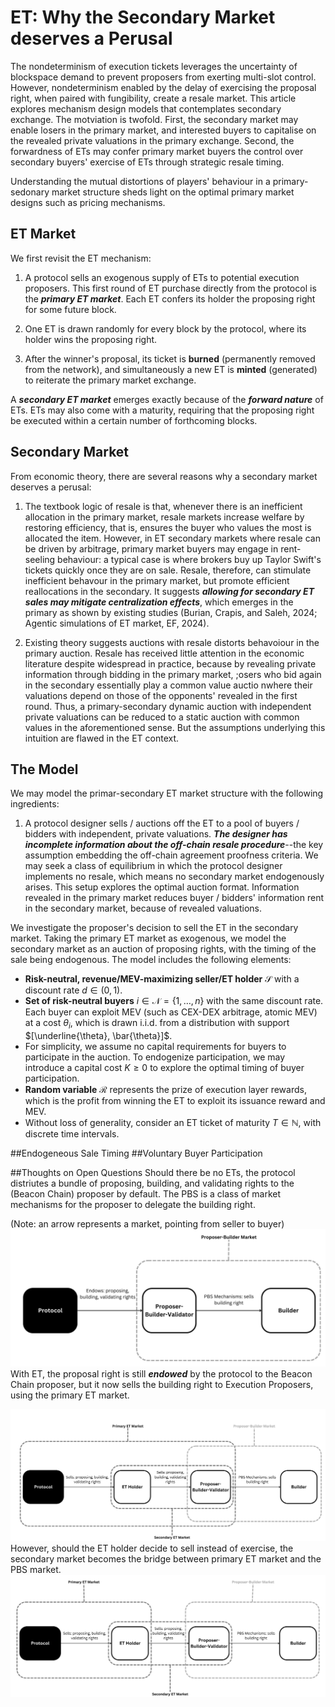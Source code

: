 # ET: Why the Secondary Market deserves a Perusal
The nondeterminism of execution tickets leverages the uncertainty of blockspace demand to prevent proposers from exerting multi-slot control. However, nondeterminism enabled by the delay of exercising the proposal right, when paired with  fungibility, create a resale market. This article explores mechanism design models that contemplates secondary exchange. The motviation is twofold. First, the secondary market may enable losers in the primary market, and interested buyers to capitalise on the revealed private valuations in the primary exchange. Second, the forwardness of ETs may confer primary market buyers the control over secondary buyers' exercise of ETs through strategic resale timing. 

Understanding the mutual distortions of players' behaviour in a primary-sedonary market structure sheds light on the optimal primary market designs such as pricing mechanisms.


## ET Market
We first revisit the ET mechanism: 

1. A protocol sells an exogenous supply of ETs to potential execution proposers. This first round of ET purchase directly from the protocol is the **_primary ET market_**. Each ET confers its holder the proposing right for some future block.

2. One ET is drawn randomly for every block by the protocol, where its holder wins the proposing right.

3. After the winner's proposal, its ticket is **burned** (permanently removed from the network), and simultaneously a new ET is **minted** (generated) to reiterate the primary market exchange.

A **_secondary ET market_** emerges exactly because of the **_forward nature_** of ETs. ETs may also come with a maturity, requiring that the proposing right be executed within a certain number of forthcoming blocks.

## Secondary Market
From economic theory, there are several reasons why a secondary market deserves a perusal: 

1. The textbook logic of resale is that, whenever there is an inefficient allocation in the primary market, resale markets increase welfare by restoring efficiency, that is, ensures the buyer who values the most is allocated the item. However, in ET secondary markets where resale can be driven by arbitrage, primary  market buyers may engage in rent-seeling behaviour: a typical case is where brokers buy up Taylor Swift's tickets quickly once they are on sale. Resale, therefore, can stimulate inefficient behavour in the primary market, but promote efficient reallocations in the secondary. It suggests **_allowing for secondary ET sales may mitigate centralization effects_**, which emerges in the primary as shown by existing studies (Burian, Crapis, and Saleh, 2024; Agentic simulations of ET market, EF, 2024).

2. Existing theory suggests auctions with resale distorts behavoiour in the primary auction. Resale has received little attention in the economic literature despite widespread in practice, because by revealing private information through bidding in the primary market, ;osers who bid again in the secondary essentially play a common value auctio nwhere their valuations depend on those of the opponents' revealed in the first round. Thus, a primary-secondary dynamic auction with independent private valuations can be reduced to a static auction with common values in the aforementioned sense. But the assumptions underlying this intuition are flawed in the ET context. 


## The Model
We may model the primar-secondary ET market structure with the following ingredients: 
1. A protocol designer sells / auctions off the ET to a pool of buyers / bidders with independent, private valuations. **_The designer has incomplete information about the off-chain resale procedure_**--the key assumption embedding the off-chain agreement proofness criteria. We may seek a class of equilibrium in which the protocol designer implements no resale, which means no secondary market endogenously arises. This setup explores the optimal auction format. Information revealed in the primary market reduces buyer / bidders' information rent in the secondary market, because of revealed valuations. 


We investigate the proposer's decision to sell the ET in the secondary market. Taking the primary ET market as exogenous, we model the secondary market as an auction of proposing rights, with the timing of the sale being endogenous. The model includes the following elements:

- **Risk-neutral, revenue/MEV-maximizing seller/ET holder** $\mathcal{S}$ with a discount rate $d \in (0,1)$.
- **Set of risk-neutral buyers** $i \in \mathcal{N} = \{1, \ldots, n\}$ with the same discount rate. Each buyer can exploit MEV (such as CEX-DEX arbitrage, atomic MEV) at a cost $\theta_i$, which is drawn i.i.d. from a distribution with support $[\underline{\theta}, \bar{\theta}]$.
- For simplicity, we assume no capital requirements for buyers to participate in the auction. To endogenize participation, we may introduce a capital cost $K \geq 0$ to explore the optimal timing of buyer participation.
- **Random variable** $\mathcal{R}$ represents the prize of execution layer rewards, which is the profit from winning the ET to exploit its issuance reward and MEV.
- Without loss of generality, consider an ET ticket of maturity $T \in \mathbb{N}$, with discrete time intervals.

##Endogeneous Sale Timing
##Voluntary Buyer Participation

##Thoughts on Open Questions
Should there be no ETs, the protocol distriutes a bundle of proposing, building, and validating rights to the (Beacon Chain) proposer by default. The PBS is a class of market mechanisms for the proposer to delegate the building right. 

(Note: an arrow represents a market, pointing from seller to buyer)
![Diagram of PBS](noET.png "No ET, PBS")
With ET, the proposal right is still **_endowed_** by the protocol to the Beacon Chain proposer, but it now sells the building right to Execution Proposers, using the primary ET market.  


![Diagram of PBS with ET ex ante secondary sale](withET.png "With ET, ex-ante secondary sale, PBS")
However, should the ET holder decide to sell instead of exercise, the secondary market becomes the bridge between primary ET market and the PBS market.
![Diagram of PBS with ET ex post secondary sale](ET_secondary.png "With ET, ex-post secondary sale, PBS")
###
